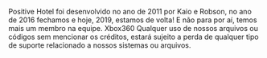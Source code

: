 Positive Hotel foi desenvolvido no ano de 2011 por Kaio e Robson, no ano de 2016 fechamos e hoje, 2019, estamos de volta! E não para por aí, temos mais um membro na equipe. Xbox360
Qualquer uso de nossos arquivos ou códigos sem mencionar os créditos, estará sujeito a perda de qualquer tipo de suporte relacionado a nossos sistemas ou arquivos.
